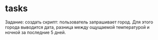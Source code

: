 # tasks
Задание: 
создать скрипт: пользователь запрашивает город. Для этого города выводится дата, разница между ощущаемой температурой и ночной за последние 5 дней.
